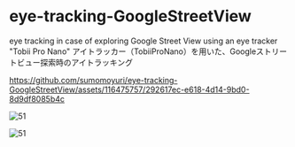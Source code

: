 # eye-tracking-GoogleStreetView
eye tracking in case of exploring Google Street View using an eye tracker "Tobii Pro Nano"
アイトラッカー（TobiiProNano）を用いた、Googleストリートビュー探索時のアイトラッキング



https://github.com/sumomoyuri/eye-tracking-GoogleStreetView/assets/116475757/292617ec-e618-4d14-9bd0-8d9df8085b4c

![51](https://github.com/sumomoyuri/eye-tracking-GoogleStreetView/assets/116475757/25785f09-49c4-47d4-a38d-035868db1b46)

![51](https://github.com/sumomoyuri/eye-tracking-GoogleStreetView/assets/116475757/876066e6-6f33-434a-9fa1-2ed500d0dcbf)

